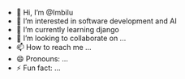 - 👋 Hi, I’m @Imbilu
- 👀 I’m interested in software development and AI
- 🌱 I’m currently learning django
- 💞️ I’m looking to collaborate on ...
- 📫 How to reach me ...
- 😄 Pronouns: ...
- ⚡ Fun fact: ...

<!---
Imbilu/Imbilu is a ✨ special ✨ repository because its `README.md` (this file) appears on your GitHub profile.
You can click the Preview link to take a look at your changes.
--->
